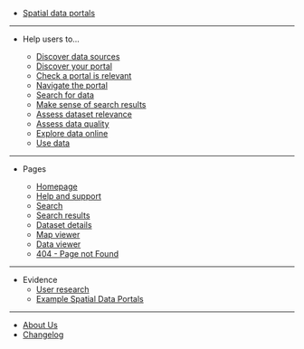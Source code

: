 - [Spatial data portals](main-content/introduction)

---

- Help users to...
  
  - [Discover data sources](main-content/discover-data-sources)
  - [Discover your portal](main-content/discover-your-portal)
  - [Check a portal is relevant](main-content/check-a-portal-is-relevant)
  - [Navigate the portal](main-content/navigate-the-portal)
  - [Search for data](main-content/search-for-data)
  - [Make sense of search results](main-content/make-sense-of-search-results)
  - [Assess dataset relevance](main-content/assess-dataset-relevance)
  - [Assess data quality](main-content/assess-data-quality)
  - [Explore data online](main-content/explore-data-online)
  - [Use data](main-content/use-data)

---

- Pages

  - [Homepage](#)
  - [Help and support](#)
  - [Search](#)
  - [Search results](#)
  - [Dataset details](#)
  - [Map viewer](#)
  - [Data viewer](#)
  - [404 - Page not Found](#)

---

- Evidence
  - [User research](#)
  - [Example Spatial Data Portals](appendices/portal-examples.md)
  
---

- [About Us](other/about-us.md)
- [Changelog](other/changelog.md)
